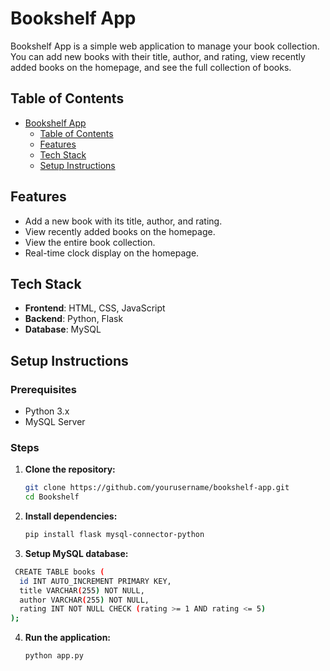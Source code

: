 # Bookshelf App

Bookshelf App is a simple web application to manage your book collection. You can add new books with their title, author, and rating, view recently added books on the homepage, and see the full collection of books.

## Table of Contents

- [Bookshelf App](#bookshelf-app)
  - [Table of Contents](#table-of-contents)
  - [Features](#features)
  - [Tech Stack](#tech-stack)
  - [Setup Instructions](#setup-instructions)

## Features

- Add a new book with its title, author, and rating.
- View recently added books on the homepage.
- View the entire book collection.
- Real-time clock display on the homepage.

## Tech Stack

- **Frontend**: HTML, CSS, JavaScript
- **Backend**: Python, Flask
- **Database**: MySQL

## Setup Instructions

### Prerequisites

- Python 3.x
- MySQL Server

### Steps

1. **Clone the repository:**

   ```sh
   git clone https://github.com/yourusername/bookshelf-app.git
   cd Bookshelf
   ```

2. **Install dependencies:**

   ```sh
   pip install flask mysql-connector-python
   ```

3. **Setup MySQL database:**
  
  ```sh
   CREATE TABLE books (
    id INT AUTO_INCREMENT PRIMARY KEY,
    title VARCHAR(255) NOT NULL,
    author VARCHAR(255) NOT NULL,
    rating INT NOT NULL CHECK (rating >= 1 AND rating <= 5)
  );
  ```

4. **Run the application:**

   ```sh
   python app.py
